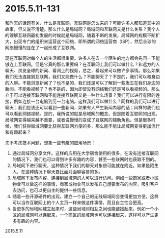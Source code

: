 2015.5.11-131
=============
和昨天的话题有关，什么是互联网，互联网是怎么来的？可能许多人都知道其中的故事，但又说不清楚。那么什么是局域网？局域网和互联网又是什么关系？我个人的理解互联网最初发展的时候就是局域网，随着不断的发展，局域网的规模不断扩大，出现专门的组织来运营这个网络，即所谓的网络运营商（ISP），然后全球的网络慢慢的连在了一起形成了互联网。

现在互联网对每个人的生活都很重要。许多人在去一个陌生的地方都会先问一下能够连上互联网。但是它真的那么重要吗？在互联网上我们可以做什么？和远方的人聊天、浏览全球的新闻、看网上的视频，总之，看起来可以做许多事情。那么如果我们无法连接到互联网，我们又能做什么？不能聊天了？不是的，我们可以和身边的人聊。不能浏览新闻了？也不是的，我们还是可以了解到一些发生在我们身边的新闻。不能看视频了？也不是的，因为即使没有网络我们还是可以看视频的。那么介于可以连接互联网和不能连接互联网又是一种什么场景？我们可以进行有限的连接，例如连接一台电脑到另一台电脑。这样我们可以做什么？同样的我们可以进行聊天；我们应该还可以看到一些新闻，如果有人产生新闻内容的话；同样的我们也可以看到网络视频。是的，我所说的就是局域网的概念。但是随着互联网的出现，局域网变得越来越不重要，或者说慢慢的变成了互联网的辅助角色。但是很多时候，我们获得局域网要比获得互联网方便的多，那么能不能让局域网变得更加流行和有趣起来？

先不考虑技术问题，想象一些有趣的应用场景：  
1. 通过局域网分享文件。这样的应用在大学宿舍使用的很多，在没有连接互联网的情况下，我们也可以得到许多有趣的内容，甚至一些联网时也获取不到的。  
2. 局域网下进行聊天，这种情况下我们的聊天对象很可能就在附近。如果是陌生人，在这种情况下聊天要比面对面聊容易的多。  
3. 局域网下发布内容，连接到局域网的人可以进行访问。例如一些商家或者小区物业可以做这样的事情，商家或物业可以发布自己想要发布的内容，吸引客户去访问，也可以更自主的提供一些信息。  
4. 随着一些开源硬件的出现，建立一个自己的无线局域网会变得更加方便，这样可以当作互联网上的个人主页一样来做这件事情，而且自主性会更高。  
5. 当更多的局域网建立起来时，这些局域网相互之间也能链接起来，例如一个小区的局域网可以连起来，一个商区的局域网也可以连接起来，这样可以产生更多有趣的内容。

2015.5.11